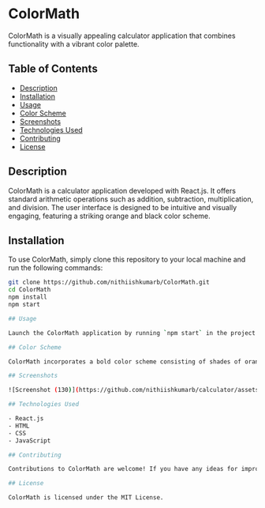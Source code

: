 # ColorMath

ColorMath is a visually appealing calculator application that combines functionality with a vibrant color palette.

## Table of Contents

- [Description](#description)
- [Installation](#installation)
- [Usage](#usage)
- [Color Scheme](#color-scheme)
- [Screenshots](#screenshots)
- [Technologies Used](#technologies-used)
- [Contributing](#contributing)
- [License](#license)

## Description

ColorMath is a calculator application developed with React.js. It offers standard arithmetic operations such as addition, subtraction, multiplication, and division. The user interface is designed to be intuitive and visually engaging, featuring a striking orange and black color scheme.

## Installation

To use ColorMath, simply clone this repository to your local machine and run the following commands:

```bash
git clone https://github.com/nithiishkumarb/ColorMath.git
cd ColorMath
npm install
npm start

## Usage

Launch the ColorMath application by running `npm start` in the project directory. Use the provided buttons to perform arithmetic calculations. The application provides a seamless user experience with its intuitive interface and vibrant color palette.

## Color Scheme

ColorMath incorporates a bold color scheme consisting of shades of orange and black. This choice was made to enhance the visual appeal of the application and create a modern, dynamic look.

## Screenshots

![Screenshot (130)](https://github.com/nithiishkumarb/calculator/assets/134282957/f24ddb6f-3618-49be-9cb4-6b995351c3b5)

## Technologies Used

- React.js
- HTML
- CSS
- JavaScript

## Contributing

Contributions to ColorMath are welcome! If you have any ideas for improvements or new features, feel free to fork this repository and submit pull requests.

## License

ColorMath is licensed under the MIT License.


